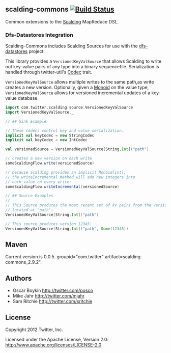 ## scalding-commons [![Build Status](https://secure.travis-ci.org/twitter/scalding-commons.png)](http://travis-ci.org/twitter/scalding-commons)

Common extensions to the [Scalding](https://www.github.com/twitter/scalding) MapReduce DSL.

### Dfs-Datastores Integration

Scalding-Commons includes Scalding Sources for use with the [dfs-datastores](https://www.github.com/nathanmarz/dfs-datastores) project.

This library provides a `VersionedKeyValSource` that allows Scalding to write out key-value pairs of any type into a binary sequencefile. Serialization is handled through twitter-util's [Codec](https://github.com/twitter/util/blob/master/util-core/src/main/scala/com/twitter/util/Codec.scala#L60) trait.

`VersionedKeyValSource` allows multiple writes to the same path,as write creates a new version. Optionally, given a [Monoid](https://github.com/twitter/algebird/blob/develop/src/main/scala/com/twitter/algebird/BaseAbstractAlgebra.scala#L23) on the value type, `VersionedKeyValSource` allows for versioned incremental updates of a key-value database.

```scala
import com.twitter.scalding.source.VersionedKeyValSource
import VersionedKeyValSource._

// ## Sink Example

// These codecs control key and value serialization.
implicit val keyCodec = new StringCodec
implicit val keyCodec = new IntCodec

val versionedSource = VersionedKeyValSource[String,Int]("path")

// creates a new version on each write
someScaldingFlow.write(versionedSource)

// because Scalding provides an implicit Monoid[Int],
// the writeIncremental method will add new integers into
// each value on every write:
someScaldingFlow.writeIncremental(versionedSource)

// ## Source Examples
//
// This Source produces the most recent set of kv pairs from the VersionedStore
// located at "path":
VersionedKeyValSource[String,Int]("path")

// This source produces version 12345:
VersionedKeyValSource[String,Int]("path", Some(12345))
```

## Maven

Current version is 0.0.5. groupid="com.twitter" artifact=scalding-commons_2.9.2".

## Authors

* Oscar Boykin <http://twitter.com/posco>
* Mike Jahr <http://twitter.com/mjahr>
* Sam Ritchie <http://twitter.com/sritchie>

## License

Copyright 2012 Twitter, Inc.

Licensed under the Apache License, Version 2.0: http://www.apache.org/licenses/LICENSE-2.0
